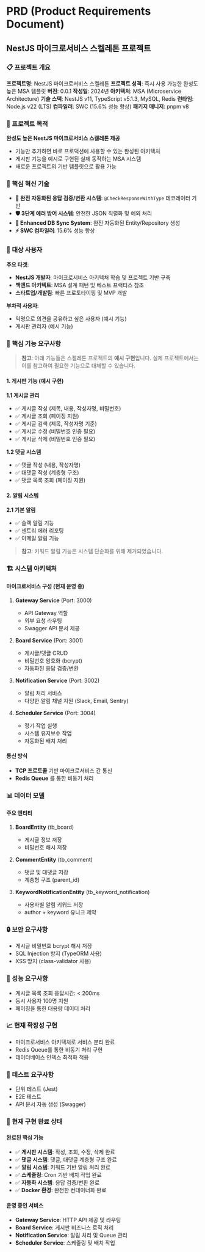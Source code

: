 # PRD (Product Requirements Document)

## NestJS 마이크로서비스 스켈레톤 프로젝트

### 📋 프로젝트 개요

**프로젝트명**: NestJS 마이크로서비스 스켈레톤
**프로젝트 성격**: 즉시 사용 가능한 완성도 높은 MSA 템플릿
**버전**: 0.0.1
**작성일**: 2024년
**아키텍처**: MSA (Microservice Architecture)
**기술 스택**: NestJS v11, TypeScript v5.1.3, MySQL, Redis
**런타임**: Node.js v22 (LTS)
**컴파일러**: SWC (15.6% 성능 향상)
**패키지 매니저**: pnpm v8

### 🎯 프로젝트 목적

**완성도 높은 NestJS 마이크로서비스 스켈레톤 제공**

- 기능만 추가하면 바로 프로덕션에 사용할 수 있는 완성된 아키텍처
- 게시판 기능을 예시로 구현된 실제 동작하는 MSA 시스템
- 새로운 프로젝트의 기반 템플릿으로 활용 가능

### 🔧 핵심 혁신 기술

- **🚀 완전 자동화된 응답 검증/변환 시스템**: `@CheckResponseWithType` 데코레이터 기반
- **🛡️ 3단계 에러 방어 시스템**: 안전한 JSON 직렬화 및 예외 처리
- **🔄 Enhanced DB Sync System**: 완전 자동화된 Entity/Repository 생성
- **⚡ SWC 컴파일러**: 15.6% 성능 향상

### 👥 대상 사용자

**주요 타겟**:

- **NestJS 개발자**: 마이크로서비스 아키텍처 학습 및 프로젝트 기반 구축
- **백엔드 아키텍트**: MSA 설계 패턴 및 베스트 프랙티스 참조
- **스타트업/개발팀**: 빠른 프로토타이핑 및 MVP 개발

**부차적 사용자**:

- 익명으로 의견을 공유하고 싶은 사용자 (예시 기능)
- 게시판 관리자 (예시 기능)

### 🔧 핵심 기능 요구사항

> **참고**: 아래 기능들은 스켈레톤 프로젝트의 **예시 구현**입니다. 실제 프로젝트에서는 이를 참고하여 필요한 기능으로 대체할 수 있습니다.

#### 1. 게시판 기능 (예시 구현)

**1.1 게시글 관리**

- ✅ 게시글 작성 (제목, 내용, 작성자명, 비밀번호)
- ✅ 게시글 조회 (페이징 지원)
- ✅ 게시글 검색 (제목, 작성자명 기준)
- ✅ 게시글 수정 (비밀번호 인증 필요)
- ✅ 게시글 삭제 (비밀번호 인증 필요)

**1.2 댓글 시스템**

- ✅ 댓글 작성 (내용, 작성자명)
- ✅ 대댓글 작성 (계층형 구조)
- ✅ 댓글 목록 조회 (페이징 지원)

#### 2. 알림 시스템

**2.1 기본 알림**

- ✅ 슬랙 알림 기능
- ✅ 센트리 에러 리포팅
- ✅ 이메일 알림 기능

> **참고**: 키워드 알림 기능은 시스템 단순화를 위해 제거되었습니다.

### 🏗️ 시스템 아키텍처

#### 마이크로서비스 구성 (현재 운영 중)

1. **Gateway Service** (Port: 3000)
   - API Gateway 역할
   - 외부 요청 라우팅
   - Swagger API 문서 제공

2. **Board Service** (Port: 3001)
   - 게시글/댓글 CRUD
   - 비밀번호 암호화 (bcrypt)
   - 자동화된 응답 검증/변환

3. **Notification Service** (Port: 3002)
   - 알림 처리 서비스
   - 다양한 알림 채널 지원 (Slack, Email, Sentry)

4. **Scheduler Service** (Port: 3004)
   - 정기 작업 실행
   - 시스템 유지보수 작업
   - 자동화된 배치 처리

#### 통신 방식

- **TCP 프로토콜** 기반 마이크로서비스 간 통신
- **Redis Queue** 를 통한 비동기 처리

### 📊 데이터 모델

#### 주요 엔티티

1. **BoardEntity** (tb_board)
   - 게시글 정보 저장
   - 비밀번호 해시 저장

2. **CommentEntity** (tb_comment)
   - 댓글 및 대댓글 저장
   - 계층형 구조 (parent_id)

3. **KeywordNotificationEntity** (tb_keyword_notification)
   - 사용자별 알림 키워드 저장
   - author + keyword 유니크 제약

### 🔒 보안 요구사항

- 게시글 비밀번호 bcrypt 해시 저장
- SQL Injection 방지 (TypeORM 사용)
- XSS 방지 (class-validator 사용)

### 🚀 성능 요구사항

- 게시글 목록 조회 응답시간: < 200ms
- 동시 사용자 100명 지원
- 페이징을 통한 대용량 데이터 처리

### 📈 현재 확장성 구현

- 마이크로서비스 아키텍처로 서비스 분리 완료
- Redis Queue를 통한 비동기 처리 구현
- 데이터베이스 인덱스 최적화 적용

### 🧪 테스트 요구사항

- 단위 테스트 (Jest)
- E2E 테스트
- API 문서 자동 생성 (Swagger)

### 🎯 현재 구현 완료 상태

#### 완료된 핵심 기능

- ✅ **게시판 시스템**: 작성, 조회, 수정, 삭제 완료
- ✅ **댓글 시스템**: 댓글, 대댓글 계층형 구조 완료
- ✅ **알림 시스템**: 키워드 기반 알림 처리 완료
- ✅ **스케줄링**: Cron 기반 배치 작업 완료
- ✅ **자동화 시스템**: 응답 검증/변환 완료
- ✅ **Docker 환경**: 완전한 컨테이너화 완료

#### 운영 중인 서비스

- **Gateway Service**: HTTP API 제공 및 라우팅
- **Board Service**: 게시판 비즈니스 로직 처리
- **Notification Service**: 알림 처리 및 Queue 관리
- **Scheduler Service**: 스케줄링 및 배치 작업
